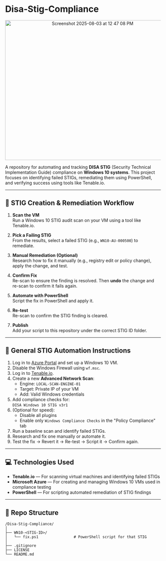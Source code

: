 # Disa-Stig-Compliance

<p align="center">
  <img width="550" height="452" alt="Screenshot 2025-08-03 at 12 47 08 PM" src="https://github.com/user-attachments/assets/802ffd0e-70f5-4fac-90b7-d28e0c106752" />
</p>


A repository for automating and tracking **DISA STIG** (Security Technical Implementation Guide) compliance on **Windows 10 systems**. This project focuses on identifying failed STIGs, remediating them using PowerShell, and verifying success using tools like Tenable.io.

---

## 🧩 STIG Creation & Remediation Workflow

1. **Scan the VM**  
   Run a Windows 10 STIG audit scan on your VM using a tool like Tenable.io.

2. **Pick a Failing STIG**  
   From the results, select a failed STIG (e.g., `WN10-AU-000500`) to remediate.

3. **Manual Remediation (Optional)**  
   Research how to fix it manually (e.g., registry edit or policy change), apply the change, and test.

4. **Confirm Fix**  
   Re-scan to ensure the finding is resolved. Then **undo** the change and re-scan to confirm it fails again.

5. **Automate with PowerShell**  
   Script the fix in PowerShell and apply it.

6. **Re-test**  
   Re-scan to confirm the STIG finding is cleared.

7. **Publish**  
   Add your script to this repository under the correct STIG ID folder.

---

## 🧪 General STIG Automation Instructions

1. Log in to [Azure Portal](https://portal.azure.com) and set up a Windows 10 VM.
2. Disable the Windows Firewall using `wf.msc`.
3. Log in to [Tenable.io](https://cloud.tenable.com).
4. Create a new **Advanced Network Scan**:
   - Engine: `LOCAL-SCAN-ENGINE-01`
   - Target: Private IP of your VM
   - Add: Valid Windows credentials
5. Add compliance checks for:  
   `DISA Windows 10 STIG v3r1`
6. (Optional for speed):
   - Disable all plugins
   - Enable only `Windows Compliance Checks` in the "Policy Compliance" tab
7. Run a baseline scan and identify failed STIGs.
8. Research and fix one manually or automate it.
9. Test the fix → Revert it → Re-test → Script it → Confirm again.

---

## 💻 Technologies Used

- **Tenable.io** — For scanning virtual machines and identifying failed STIGs  
- **Microsoft Azure** — For creating and managing Windows 10 VMs used in compliance testing  
- **PowerShell** — For scripting automated remediation of STIG findings  

---

## 📁 Repo Structure

```plaintext
/Disa-Stig-Compliance/
│
├── WN10-<STIG-ID>/
│   └── fix.ps1                # PowerShell script for that STIG
│
├── .gitignore
├── LICENSE
└── README.md
